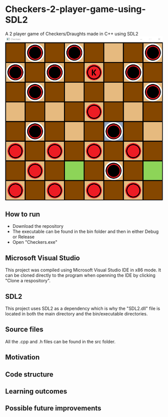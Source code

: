 # Checkers-2-player-game-using-SDL2
A 2 player game of Checkers/Draughts made in C++ using SDL2
![ScreenshotOfProgram](Resources/Checkers-Game-Screenshot.png?raw=true)

## How to run
- Download the repository
- The executable can be found in the bin folder and then in either Debug or Release
- Open "Checkers.exe"

## Microsoft Visual Studio
This project was compiled using Microsoft Visual Studio IDE in x86 mode. It can be cloned directly to the program when openning the IDE by clicking "Clone a respository".

## SDL2
This project uses SDL2 as a dependency which is why the "SDL2.dll" file is located in both the main directory and the bin/executable directories.

## Source files
All the .cpp and .h files can be found in the src folder.

## Motivation

## Code structure

## Learning outcomes

## Possible future improvements

